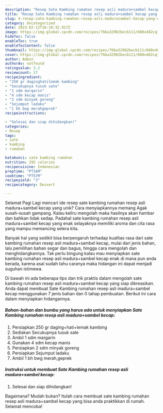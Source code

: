 ```yaml
---
description: "Resep Sate Kambing rumahan resep asli madura+sambel kecap yang Enak, Mantap"
title: "Resep Sate Kambing rumahan resep asli madura+sambel kecap yang Enak, Mantap"
slug: 4-resep-sate-kambing-rumahan-resep-asli-madurasambel-kecap-yang-enak-mantap
category: Uncategorized
date: 2023-02-12T16:10:32.917Z
image: https://img-global.cpcdn.com/recipes/76ba32982becb111/680x482cq70/sate-kambing-rumahan-resep-asli-madurasambel-kecap-foto-resep-utama.jpg
hideToc: false
enableToc: true
enableTocContent: false
thumbnail: https://img-global.cpcdn.com/recipes/76ba32982becb111/680x482cq70/sate-kambing-rumahan-resep-asli-madurasambel-kecap-foto-resep-utama.jpg
cover: https://img-global.cpcdn.com/recipes/76ba32982becb111/680x482cq70/sate-kambing-rumahan-resep-asli-madurasambel-kecap-foto-resep-utama.jpg
author: Admin
authorAv: notfound
ratingvalue: 3.2
reviewcount: 17
recipeingredient:
- "250 gr daginghatilemak kambing"
- "Secukupnya tusuk sate"
- "1 sdm margarin"
- "4 sdm kecap manis"
- "2 sdm minyak goreng"
- "Sejumput ladaku"
- "1 bh bwg merahgeprek"
recipeinstructions:

- "Selesai dan siap dihidangkan!"
categories:
- Resep
tags:
- sate
- kambing
- rumahan

katakunci: sate kambing rumahan 
nutrition: 292 calories
recipecuisine: Indonesian
preptime: "PT16M"
cooktime: "PT57M"
recipeyield: "3"
recipecategory: Dessert

---
```



Selamat Pagi Lagi mencari ide resep sate kambing rumahan resep asli madura+sambel kecap yang unik? Cara menyiapkannya memang Agak susah-susah gampang. Kalau keliru mengolah maka hasilnya akan hambar dan bahkan tidak sedap. Padahal sate kambing rumahan resep asli madura+sambel kecap yang enak selayaknya memiliki aroma dan cita rasa yang mampu memancing selera kita.


Banyak hal yang sedikit bisa berpengaruh terhadap kualitas rasa dari sate kambing rumahan resep asli madura+sambel kecap, mulai dari jenis bahan, lalu pemilihan bahan segar dan bagus, hingga cara mengolah dan menghidangkannya. Tak perlu bingung kalau mau menyiapkan sate kambing rumahan resep asli madura+sambel kecap enak di mana pun anda berada, karena asal sudah tahu caranya maka hidangan ini dapat menjadi suguhan istimewa.




Di bawah ini ada beberapa tips dan trik praktis dalam mengolah sate kambing rumahan resep asli madura+sambel kecap yang siap dikreasikan. Anda dapat membuat Sate Kambing rumahan resep asli madura+sambel kecap menggunakan 7 jenis bahan dan 0 tahap pembuatan. Berikut ini cara dalam menyiapkan hidangannya.

<!--inarticleads1-->

##### Bahan-bahan dan bumbu yang harus ada untuk menyiapkan Sate Kambing rumahan resep asli madura+sambel kecap:

1. Persiapkan 250 gr daging+hati+lemak kambing
1. Sediakan Secukupnya tusuk sate
1. Ambil 1 sdm margarin
1. Gunakan 4 sdm kecap manis
1. Persiapkan 2 sdm minyak goreng
1. Persiapkan Sejumput ladaku
1. Ambil 1 bh bwg merah,geprek




<!--inarticleads2-->

##### Instruksi untuk membuat Sate Kambing rumahan resep asli madura+sambel kecap:


1. Selesai dan siap dihidangkan!



Bagaimana? Mudah bukan? Itulah cara membuat sate kambing rumahan resep asli madura+sambel kecap yang bisa anda praktikkan di rumah. Selamat mencoba!
